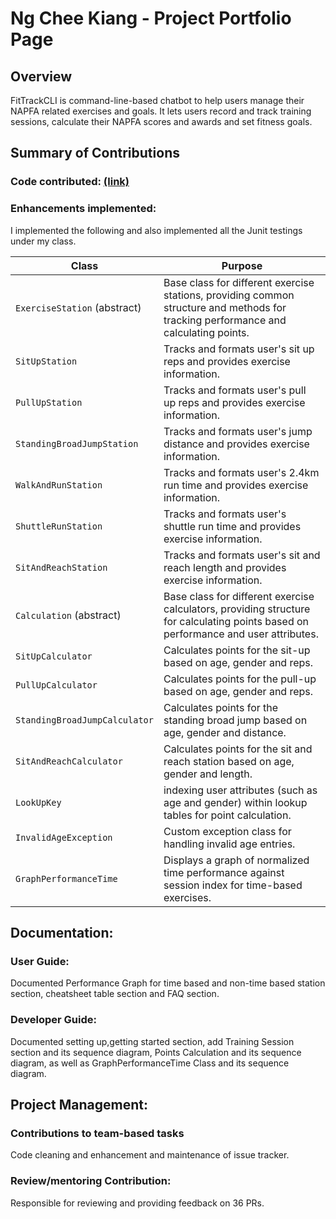 # Ng Chee Kiang - Project Portfolio Page

## Overview
FitTrackCLI is command-line-based chatbot to help users manage their NAPFA related exercises and goals.
It lets users record and track training sessions, calculate their NAPFA scores and awards and set fitness goals.

## Summary of Contributions

### Code contributed: [(link)](https://nus-cs2113-ay2425s1.github.io/tp-dashboard/?search=&sort=groupTitle&sortWithin=title&timeframe=commit&mergegroup=&groupSelect=groupByRepos&breakdown=true&checkedFileTypes=docs~functional-code~test-code~other&since=2024-09-20&tabOpen=true&tabType=authorship&tabAuthor=CheeKiangg&tabRepo=AY2425S1-CS2113-W13-2%2Ftp%5Bmaster%5D&authorshipIsMergeGroup=false&authorshipFileTypes=docs~functional-code~test-code&authorshipIsBinaryFileTypeChecked=false&authorshipIsIgnoredFilesChecked=false)

### Enhancements implemented:
I implemented the following and also implemented all the Junit testings under my class.

| **Class**                     | **Purpose**                                                                                                                         |
|-------------------------------|-------------------------------------------------------------------------------------------------------------------------------------|
| `ExerciseStation` (abstract)  | Base class for different exercise stations, providing common structure and methods for tracking performance and calculating points. |
| `SitUpStation`                | Tracks and formats user's sit up reps and provides exercise information.                                                            |
| `PullUpStation`               | Tracks and formats user's pull up reps and provides exercise information.                                                           |
| `StandingBroadJumpStation`    | Tracks and formats user's jump distance and provides exercise information.                                                          |
| `WalkAndRunStation`           | Tracks and formats user's 2.4km run time and provides exercise information.                                                         |
| `ShuttleRunStation`           | Tracks and formats user's shuttle run time and provides exercise information.                                                       |
| `SitAndReachStation`          | Tracks and formats user's sit and reach length and provides exercise information.                                                   |
| `Calculation` (abstract)      | Base class for different exercise calculators, providing structure for calculating points based on performance and user attributes. |
| `SitUpCalculator`             | Calculates points for the sit-up based on age, gender and reps.                                                                     |
| `PullUpCalculator`            | Calculates points for the pull-up based on age, gender and reps.                                                                    |
| `StandingBroadJumpCalculator` | Calculates points for the standing broad jump based on age, gender and distance.                                                    |
| `SitAndReachCalculator`       | Calculates points for the sit and reach station based on age, gender and length.                                                    |
| `LookUpKey`                   | indexing user attributes (such as age and gender) within lookup tables for point calculation.                                       |
| `InvalidAgeException`         | Custom exception class for handling invalid age entries.                                                                            |
| `GraphPerformanceTime`        | Displays a graph of normalized time performance against session index for time-based exercises.                                     |

## Documentation:
### User Guide:
Documented Performance Graph for time based and non-time based station section, cheatsheet table section and FAQ section. 

### Developer Guide:
Documented setting up,getting started section, add Training Session section and its sequence diagram,
Points Calculation and its sequence diagram, as well as GraphPerformanceTime Class and its sequence diagram.

## Project Management:
### Contributions to team-based tasks
Code cleaning and enhancement and maintenance of issue tracker.

### Review/mentoring Contribution:
Responsible for reviewing and providing feedback on 36 PRs.